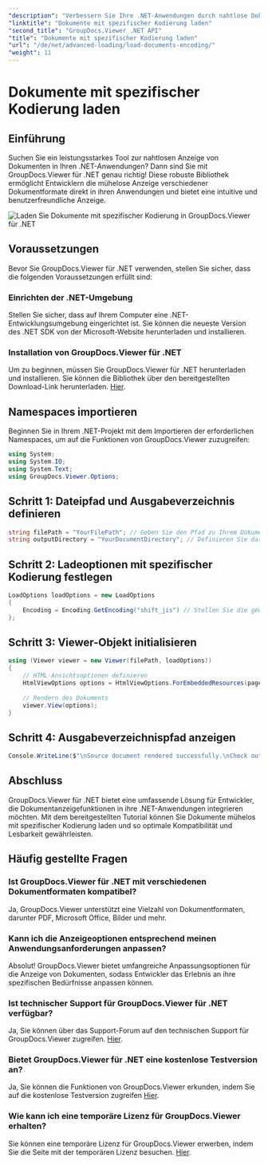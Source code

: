 ```yaml
---
"description": "Verbessern Sie Ihre .NET-Anwendungen durch nahtlose Dokumentanzeige mit GroupDocs.Viewer für .NET. Laden Sie mühelos Dokumente mit spezifischer Kodierung und passen Sie die Anzeige individuell an."
"linktitle": "Dokumente mit spezifischer Kodierung laden"
"second_title": "GroupDocs.Viewer .NET API"
"title": "Dokumente mit spezifischer Kodierung laden"
"url": "/de/net/advanced-loading/load-documents-encoding/"
"weight": 11
---
```


# Dokumente mit spezifischer Kodierung laden

## Einführung
Suchen Sie ein leistungsstarkes Tool zur nahtlosen Anzeige von Dokumenten in Ihren .NET-Anwendungen? Dann sind Sie mit GroupDocs.Viewer für .NET genau richtig! Diese robuste Bibliothek ermöglicht Entwicklern die mühelose Anzeige verschiedener Dokumentformate direkt in ihren Anwendungen und bietet eine intuitive und benutzerfreundliche Anzeige.

![Laden Sie Dokumente mit spezifischer Kodierung in GroupDocs.Viewer für .NET](/viewer/advanced-loading/load-documents-specific-encoding-img.png)

## Voraussetzungen
Bevor Sie GroupDocs.Viewer für .NET verwenden, stellen Sie sicher, dass die folgenden Voraussetzungen erfüllt sind:
### Einrichten der .NET-Umgebung
Stellen Sie sicher, dass auf Ihrem Computer eine .NET-Entwicklungsumgebung eingerichtet ist. Sie können die neueste Version des .NET SDK von der Microsoft-Website herunterladen und installieren.
### Installation von GroupDocs.Viewer für .NET
Um zu beginnen, müssen Sie GroupDocs.Viewer für .NET herunterladen und installieren. Sie können die Bibliothek über den bereitgestellten Download-Link herunterladen. [Hier](https://releases.groupdocs.com/viewer/net/).

## Namespaces importieren
Beginnen Sie in Ihrem .NET-Projekt mit dem Importieren der erforderlichen Namespaces, um auf die Funktionen von GroupDocs.Viewer zuzugreifen:
```csharp
using System;
using System.IO;
using System.Text;
using GroupDocs.Viewer.Options;
```

## Schritt 1: Dateipfad und Ausgabeverzeichnis definieren
```csharp
string filePath = "YourFilePath"; // Geben Sie den Pfad zu Ihrem Dokument an
string outputDirectory = "YourDocumentDirectory"; // Definieren Sie das Ausgabeverzeichnis für gerenderte Seiten
```
## Schritt 2: Ladeoptionen mit spezifischer Kodierung festlegen
```csharp
LoadOptions loadOptions = new LoadOptions
{
    Encoding = Encoding.GetEncoding("shift_jis") // Stellen Sie die gewünschte Kodierung ein (z. B. shift_jis)
};
```
## Schritt 3: Viewer-Objekt initialisieren
```csharp
using (Viewer viewer = new Viewer(filePath, loadOptions))
{
    // HTML-Ansichtsoptionen definieren
    HtmlViewOptions options = HtmlViewOptions.ForEmbeddedResources(pageFilePathFormat);
    
    // Rendern des Dokuments
    viewer.View(options);
}
```
## Schritt 4: Ausgabeverzeichnispfad anzeigen
```csharp
Console.WriteLine($"\nSource document rendered successfully.\nCheck output in {outputDirectory}.");
```

## Abschluss
GroupDocs.Viewer für .NET bietet eine umfassende Lösung für Entwickler, die Dokumentanzeigefunktionen in ihre .NET-Anwendungen integrieren möchten. Mit dem bereitgestellten Tutorial können Sie Dokumente mühelos mit spezifischer Kodierung laden und so optimale Kompatibilität und Lesbarkeit gewährleisten.
## Häufig gestellte Fragen
### Ist GroupDocs.Viewer für .NET mit verschiedenen Dokumentformaten kompatibel?
Ja, GroupDocs.Viewer unterstützt eine Vielzahl von Dokumentformaten, darunter PDF, Microsoft Office, Bilder und mehr.
### Kann ich die Anzeigeoptionen entsprechend meinen Anwendungsanforderungen anpassen?
Absolut! GroupDocs.Viewer bietet umfangreiche Anpassungsoptionen für die Anzeige von Dokumenten, sodass Entwickler das Erlebnis an ihre spezifischen Bedürfnisse anpassen können.
### Ist technischer Support für GroupDocs.Viewer für .NET verfügbar?
Ja, Sie können über das Support-Forum auf den technischen Support für GroupDocs.Viewer zugreifen. [Hier](https://forum.groupdocs.com/c/viewer/9).
### Bietet GroupDocs.Viewer für .NET eine kostenlose Testversion an?
Ja, Sie können die Funktionen von GroupDocs.Viewer erkunden, indem Sie auf die kostenlose Testversion zugreifen [Hier](https://releases.groupdocs.com/).
### Wie kann ich eine temporäre Lizenz für GroupDocs.Viewer erhalten?
Sie können eine temporäre Lizenz für GroupDocs.Viewer erwerben, indem Sie die Seite mit der temporären Lizenz besuchen. [Hier](https://purchase.groupdocs.com/temporary-license/).